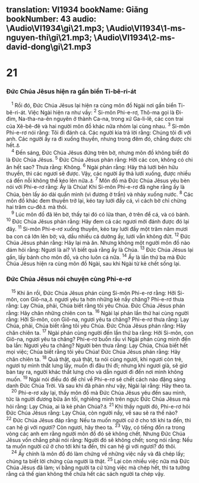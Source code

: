 translation: VI1934
bookName: Giăng 
bookNumber: 43
audio: \Audio\VI1934\gi\21.mp3; \Audio\VI1934\1-ms-nguyen-thi\gi\21.mp3; \Audio\VI1934\2-ms-david-dong\gi\21.mp3
-------

<div class="title"><h1>21</h1><h3>Đức Chúa Jêsus hiện ra gần biển Ti-bê-ri-át</h3></div>
<span class="verse gi_21_1"> <sup>1</sup> Rồi đó, Đức Chúa Jêsus lại hiện ra cùng môn đồ Ngài nơi gần biển Ti-bê-ri-át. Việc Ngài hiện ra như vầy: </span>
<span class="verse gi_21_2"><sup>2</sup> Si-môn Phi-e-rơ, Thô-ma gọi là Đi-đim, Na-tha-na-ên nguyên ở thành Ca-na, trong xứ Ga-li-lê, các con trai của Xê-bê-đê và hai người môn đồ khác nữa nhóm lại cùng nhau. </span>
<span class="verse gi_21_3"><sup>3</sup> Si-môn Phi-e-rơ nói rằng: Tôi đi đánh cá. Các người kia trả lời rằng: Chúng tôi đi với anh. Các người ấy ra đi xuống thuyền, nhưng trong đêm đó, chẳng được chi hết.<a data-toggle="tooltip" data-placement="bottom" title="Lu 5:5">⚓</a><br/></span>
<span class="verse gi_21_4"> <sup>4</sup> Đến sáng, Đức Chúa Jêsus đứng trên bờ, nhưng môn đồ không biết đó là Đức Chúa Jêsus. </span>
<span class="verse gi_21_5"><sup>5</sup> Đức Chúa Jêsus phán rằng: Hỡi các con, không có chi ăn hết sao? Thưa rằng: Không. </span>
<span class="verse gi_21_6"><sup>6</sup> Ngài phán rằng: Hãy thả lưới bên hữu thuyền, thì các ngươi sẽ được. Vậy, các người ấy thả lưới xuống, được nhiều cá đến nỗi không thể kéo lên nữa.<a data-toggle="tooltip" data-placement="bottom" title="Lu 5:6">⚓</a></span>
<span class="verse gi_21_7"><sup>7</sup> Môn đồ mà Đức Chúa Jêsus yêu bèn nói với Phi-e-rơ rằng: Ấy là Chúa! Khi Si-môn Phi-e-rơ đã nghe rằng ấy là Chúa, bèn lấy áo dài quấn mình (vì đương ở trần) và nhảy xuống nước. </span>
<span class="verse gi_21_8"><sup>8</sup> Các môn đồ khác đem thuyền trở lại, kéo tay lưới đầy cá, vì cách bờ chỉ chừng hai trăm cu-đê<a data-toggle="tooltip" data-placement="bottom" title="Độ 90 mét, một cu-đê bằng 457mm">⚓</a> mà thôi. <br/></span>
<span class="verse gi_21_9"> <sup>9</sup> Lúc môn đồ đã lên bờ, thấy tại đó có lửa than, ở trên để cá, và có bánh. </span>
<span class="verse gi_21_10"><sup>10</sup> Đức Chúa Jêsus phán rằng: Hãy đem cá các ngươi mới đánh được đó lại đây. </span>
<span class="verse gi_21_11"><sup>11</sup> Si-môn Phi-e-rơ xuống thuyền, kéo tay lưới đầy một trăm năm mươi ba con cá lớn lên bờ; và, dầu nhiều cá dường ấy, lưới vẫn không đứt. </span>
<span class="verse gi_21_12"><sup>12</sup> Đức Chúa Jêsus phán rằng: Hãy lại mà ăn. Nhưng không một người môn đồ nào dám hỏi rằng: Ngươi là ai? Vì biết quả rằng ấy là Chúa. </span>
<span class="verse gi_21_13"><sup>13</sup> Đức Chúa Jêsus lại gần, lấy bánh cho môn đồ, và cho luôn cá nữa. </span>
<span class="verse gi_21_14"><sup>14</sup> Ấy là lần thứ ba mà Đức Chúa Jêsus hiện ra cùng môn đồ Ngài, sau khi Ngài từ kẻ chết sống lại. <br/></span>
<div class="title"><h3>Đức Chúa Jêsus nói chuyện cùng Phi-e-rơ</h3></div>
<span class="verse gi_21_15"> <sup>15</sup> Khi ăn rồi, Đức Chúa Jêsus phán cùng Si-môn Phi-e-rơ rằng: Hỡi Si-môn, con Giô-na,<a data-toggle="tooltip" data-placement="bottom" title="Có thể phiên âm là Giăng">⚓</a> ngươi yêu ta hơn những kẻ nầy chăng? Phi-e-rơ thưa rằng: Lạy Chúa, phải, Chúa biết rằng tôi yêu Chúa. Đức Chúa Jêsus phán rằng: Hãy chăn những chiên con ta. </span>
<span class="verse gi_21_16"><sup>16</sup> Ngài lại phán lần thứ hai cùng người rằng: Hỡi Si-môn, con Giô-na, ngươi yêu ta chăng? Phi-e-rơ thưa rằng: Lạy Chúa, phải, Chúa biết rằng tôi yêu Chúa. Đức Chúa Jêsus phán rằng: Hãy chăn chiên ta. </span>
<span class="verse gi_21_17"><sup>17</sup> Ngài phán cùng người đến lần thứ ba rằng: Hỡi Si-môn, con Giô-na, ngươi yêu ta chăng? Phi-e-rơ buồn rầu vì Ngài phán cùng mình đến ba lần: Ngươi yêu ta chăng? Người bèn thưa rằng: Lạy Chúa, Chúa biết hết mọi việc; Chúa biết rằng tôi yêu Chúa! Đức Chúa Jêsus phán rằng: Hãy chăn chiên ta. </span>
<span class="verse gi_21_18"><sup>18</sup> Quả thật, quả thật, ta nói cùng ngươi, khi ngươi còn trẻ, ngươi tự mình thắt lưng lấy, muốn đi đâu thì đi; nhưng khi ngươi già, sẽ giơ bàn tay ra, người khác thắt lưng cho và dẫn ngươi đi đến nơi mình không muốn. </span>
<span class="verse gi_21_19"><sup>19</sup> Ngài nói điều đó để chỉ về Phi-e-rơ sẽ chết cách nào đặng sáng danh Đức Chúa Trời. Và sau khi đã phán như vậy, Ngài lại rằng: Hãy theo ta. <br/></span>
<span class="verse gi_21_20"> <sup>20</sup> Phi-e-rơ xây lại, thấy môn đồ mà Đức Chúa Jêsus yêu đến sau mình, tức là người đương bữa ăn tối, nghiêng mình trên ngực Đức Chúa Jêsus mà hỏi rằng: Lạy Chúa, ai là kẻ phản Chúa?<a data-toggle="tooltip" data-placement="bottom" title="Gi 13:25">⚓</a></span>
<span class="verse gi_21_21"><sup>21</sup> Khi thấy người đó, Phi-e-rơ hỏi Đức Chúa Jêsus rằng: Lạy Chúa, còn người nầy, về sau sẽ ra thế nào? </span>
<span class="verse gi_21_22"><sup>22</sup> Đức Chúa Jêsus đáp rằng: Nếu ta muốn người cứ ở cho tới khi ta đến, thì can hệ gì với ngươi? Còn ngươi, hãy theo ta. </span>
<span class="verse gi_21_23"><sup>23</sup> Vậy, có tiếng đồn ra trong vòng các anh em rằng người môn đồ đó sẽ không chết. Nhưng Đức Chúa Jêsus vốn chẳng phải nói rằng: Người đó sẽ không chết; song nói rằng: Nếu ta muốn người cứ ở cho tới khi ta đến, thì can hệ gì với ngươi? đó thôi. <br/></span>
<span class="verse gi_21_24"> <sup>24</sup> Ấy chính là môn đồ đó làm chứng về những việc nầy và đã chép lấy; chúng ta biết lời chứng của người là thật. </span>
<span class="verse gi_21_25"><sup>25</sup> Lại còn nhiều việc nữa mà Đức Chúa Jêsus đã làm; ví bằng người ta cứ từng việc mà chép hết, thì ta tưởng rằng cả thế gian không thể chứa hết các sách người ta chép vậy. <br/></span>
